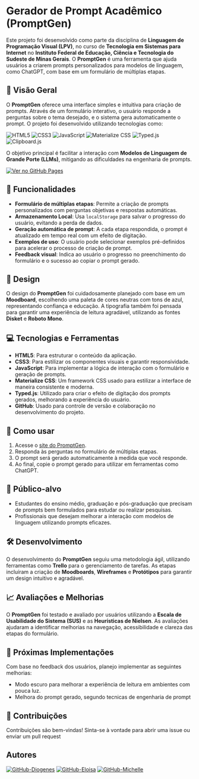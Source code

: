 # Gerador de Prompt Acadêmico (PromptGen)

Este projeto foi desenvolvido como parte da disciplina de **Linguagem de Programação Visual (LPV)**, no curso de **Tecnologia em Sistemas para Internet** no **Instituto Federal de Educação, Ciência e Tecnologia do Sudeste de Minas Gerais**. O **PromptGen** é uma ferramenta que ajuda usuários a criarem prompts personalizados para modelos de linguagem, como ChatGPT, com base em um formulário de múltiplas etapas.

## 🚀 Visão Geral

O **PromptGen** oferece uma interface simples e intuitiva para criação de prompts. Através de um formulário interativo, o usuário responde a perguntas sobre o tema desejado, e o sistema gera automaticamente o prompt. O projeto foi desenvolvido utilizando tecnologias como:

![HTML5](https://img.shields.io/badge/HTML5-E34F26?style=flat&logo=html5&logoColor=white)
![CSS3](https://img.shields.io/badge/CSS3-1572B6?style=flat&logo=css3&logoColor=white)
![JavaScript](https://img.shields.io/badge/JavaScript-F7DF1C?style=flat&logo=javascript&logoColor=black)
![Materialize CSS](https://img.shields.io/badge/Materialize-0097A7?style=flat&logo=css3&logoColor=white)
![Typed.js](https://img.shields.io/badge/Typed.js-F6C343?style=flat&logo=css3&logoColor=black)
![Clipboard.js](https://img.shields.io/badge/Clipboard.js-F6C343?style=flat&logo=css3&logoColor=black)

O objetivo principal é facilitar a interação com **Modelos de Linguagem de Grande Porte (LLMs)**, mitigando as dificuldades na engenharia de prompts.

[![Ver no GitHub Pages](https://img.shields.io/badge/Ver_no_GitHub_Pages-000?style=for-the-badge&logo=github&logoColor=30A3DC)](https://michellegomes85.github.io/Promptgen/)

## 📑 Funcionalidades

- **Formulário de múltiplas etapas**: Permite a criação de prompts personalizados com perguntas objetivas e respostas automáticas.
- **Armazenamento Local**: Usa `localStorage` para salvar o progresso do usuário, evitando a perda de dados.
- **Geração automática de prompt**: A cada etapa respondida, o prompt é atualizado em tempo real com um efeito de digitação.
- **Exemplos de uso**: O usuário pode selecionar exemplos pré-definidos para acelerar o processo de criação de prompt.
- **Feedback visual**: Indica ao usuário o progresso no preenchimento do formulário e o sucesso ao copiar o prompt gerado.

## 🎨 Design

O design do **PromptGen** foi cuidadosamente planejado com base em um **Moodboard**, escolhendo uma paleta de cores neutras com tons de azul, representando confiança e educação. A tipografia também foi pensada para garantir uma experiência de leitura agradável, utilizando as fontes **Disket** e **Roboto Mono**.

## 💻 Tecnologias e Ferramentas

- **HTML5**: Para estruturar o conteúdo da aplicação.
- **CSS3**: Para estilizar os componentes visuais e garantir responsividade.
- **JavaScript**: Para implementar a lógica de interação com o formulário e geração de prompts.
- **Materialize CSS**: Um framework CSS usado para estilizar a interface de maneira consistente e moderna.
- **Typed.js**: Utilizado para criar o efeito de digitação dos prompts gerados, melhorando a experiência do usuário.
- **GitHub**: Usado para controle de versão e colaboração no desenvolvimento do projeto.

## 🔧 Como usar

1. Acesse o [site do PromptGen](https://michellegomes85.github.io/Promptgen/).
2. Responda às perguntas no formulário de múltiplas etapas.
3. O prompt será gerado automaticamente à medida que você responde.
4. Ao final, copie o prompt gerado para utilizar em ferramentas como ChatGPT.

## 🎯 Público-alvo

- Estudantes do ensino médio, graduação e pós-graduação que precisam de prompts bem formulados para estudar ou realizar pesquisas.
- Profissionais que desejam melhorar a interação com modelos de linguagem utilizando prompts eficazes.

## 🛠️ Desenvolvimento

O desenvolvimento do **PromptGen** seguiu uma metodologia ágil, utilizando ferramentas como **Trello** para o gerenciamento de tarefas. As etapas incluíram a criação de **Moodboards**, **Wireframes** e **Protótipos** para garantir um design intuitivo e agradável.

## 📈 Avaliações e Melhorias

O **PromptGen** foi testado e avaliado por usuários utilizando a **Escala de Usabilidade do Sistema (SUS)** e as **Heurísticas de Nielsen**. As avaliações ajudaram a identificar melhorias na navegação, acessibilidade e clareza das etapas do formulário.

## 🔄 Próximas Implementações

Com base no feedback dos usuários, planejo implementar as seguintes melhorias:
- Modo escuro para melhorar a experiência de leitura em ambientes com pouca luz.
- Melhora do prompt gerado, segundo tecnicas de engenharia de prompt

## 🤝 Contribuições

Contribuições são bem-vindas! Sinta-se à vontade para abrir uma issue ou enviar um pull request

## Autores

[![GitHub-Diogenes](https://img.shields.io/badge/Diogenes-000?style=for-the-badge&logo=github&logoColor=30A3DC)](https://github.com/dcviana)
[![GitHub-Eloisa](https://img.shields.io/badge/Eloisa-000?style=for-the-badge&logo=github&logoColor=30A3DC)](https://github.com/eloizaams)
[![GitHub-Michelle](https://img.shields.io/badge/Michelle-000?style=for-the-badge&logo=github&logoColor=30A3DC)](https://github.com/michelleGomes85)


